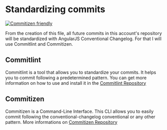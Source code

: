 # Standardizing commits 
[![Commitizen friendly](https://img.shields.io/badge/commitizen-friendly-brightgreen.svg)](http://commitizen.github.io/cz-cli/)

From the creation of this file, all future commits in this account's repository will be standardized with AngularJS Conventional Changelog. For that I will use Commitlint and Commitizen.

## Commitlint

Commitlint is a tool that allows you to standardize your commits. It helps you to commit following a predetermined pattern. You can get more information on how to use and install it in the [Commitlint Repository](https://github.com/conventional-changelog/commitlint)

## Commitizen

Commitizen is a Command-Line Interface. This CLI allows you to easily commit following the conventional-changelog conventional or any other pattern. More informations on [Commitizen Repository](https://github.com/commitizen/cz-cli)